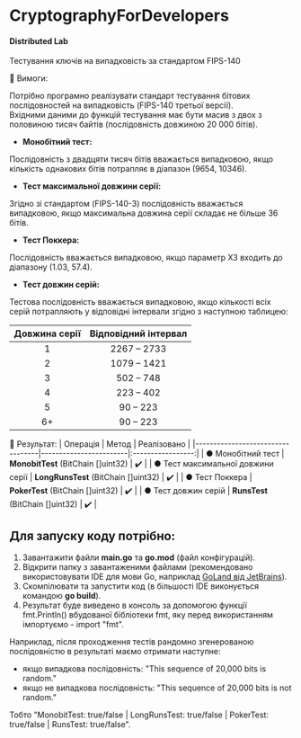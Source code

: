 # CryptographyForDevelopers
#### Distributed Lab

Тестування ключів на випадковість за стандартом FIPS-140

:small_blue_diamond: Вимоги:

Потрібно програмно реалізувати стандарт тестування бітових послідовностей на випадковість (FIPS-140 третьої версії). <br>
Вхідними даними до функцій тестування має бути масив з двох з половиною тисяч байтів (послідовність довжиною 20 000 бітів).

- **Монобітний тест:**

Послідовність з двадцяти тисяч бітів вважається випадковою, якщо кількість однакових бітів потрапляє в діапазон (9654, 10346).

- **Тест максимальної довжини серії:**

Згідно зі стандартом (FIPS-140-3) послідовність вважається випадковою, якщо максимальна довжина серії складає не більше 36 бітів.

- **Тест Поккера:**

Послідовність вважається випадковою, якщо параметр X3 входить до діапазону (1.03, 57.4).

- **Тест довжин серій:** 

Тестова послідовність вважається випадковою, якщо кількості всіх серій потрапляють у відповідні інтервали згідно з наступною таблицею:

|  Довжина серії  |   Відповідний інтервал   |
|:---------------:|:------------------------:|
|        1        |       2267 – 2733        |
|        2        |       1079 – 1421        |
|        3        |        502 – 748         |
|        4        |        223 – 402         |
|        5        |         90 – 223         |
|       6+        |         90 – 223         |


:small_blue_diamond: Результат:
| Операція                            | Метод | Реалізовано           |
|----------------------------------|------------------------|:-----------------:|
| ● Монобітний тест | **MonobitTest** (BitChain []uint32) | :heavy_check_mark: |
| ● Тест максимальної довжини серії | **LongRunsTest** (BitChain []uint32) | :heavy_check_mark: |
| ● Тест Поккера | **PokerTest** (BitChain []uint32) | :heavy_check_mark: |
| ● Тест довжин серій | **RunsTest** (BitChain []uint32) | :heavy_check_mark: |

Для запуску коду потрібно:
-
1. Завантажити файли **main.go** та **go.mod** (файл конфігурацій).
2. Відкрити папку з завантаженими файлами (рекомендовано використовувати IDE для мови Go, наприклад [GoLand від JetBrains](https://www.jetbrains.com/go/)).
3. Cкомпілювати та запустити код (в більшості IDE виконується командою **go build**).
4. Результат буде виведено в консоль за допомогою функції fmt.Println() вбудованої бібліотеки fmt, яку перед використанням імпортуємо - import "fmt".

Наприклад, після проходження тестів рандомно згенерованою послідовністю в результаті маємо отримати наступне:
- якщо випадкова послідовність: "This sequence of 20,000 bits is random."
- якщо не випадкова послідовність: "This sequence of 20,000 bits is not random."

Тобто "MonobitTest: true/false | LongRunsTest: true/false | PokerTest: true/false | RunsTest: true/false".

